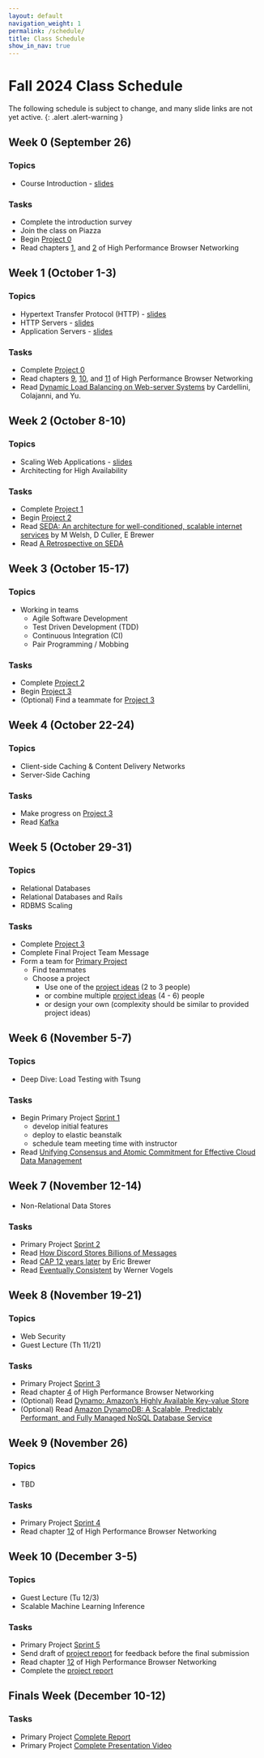 ```yaml
---
layout: default
navigation_weight: 1
permalink: /schedule/
title: Class Schedule
show_in_nav: true
---
```


# Fall 2024 Class Schedule

The following schedule is subject to change, and many slide links are not yet active.
{: .alert .alert-warning }

<div class="week">

## Week 0 (September 26)

### Topics

- Course Introduction - [slides](/slides/2024f/01_course_introduction/index.html)

### Tasks

- Complete the introduction survey
- Join the class on Piazza
- Begin [Project 0](/project0/)
- Read chapters [1](https://hpbn.co/primer-on-latency-and-bandwidth/), and
  [2](https://hpbn.co/building-blocks-of-tcp/) of High Performance Browser Networking

</div>

<div class="week">

## Week 1 (October 1-3)

### Topics

- Hypertext Transfer Protocol (HTTP) - [slides](/slides/2024f/02_http/index.html)
- HTTP Servers - [slides](/slides/2024f/03_http_servers/index.html)
- Application Servers - [slides](/slides/2024f/04_application_servers/index.html)

### Tasks

- Complete [Project 0](/project0/)
- Read chapters [9](https://hpbn.co/brief-history-of-http/),
  [10](https://hpbn.co/primer-on-web-performance/), and
  [11](https://hpbn.co/http1x/) of High Performance Browser Networking
- Read [Dynamic Load Balancing on Web-server
  Systems](http://www.ics.uci.edu/~cs230/reading/DLB.pdf) by Cardellini,
  Colajanni, and Yu.

</div>
<div class="week">

## Week 2 (October 8-10)

### Topics

- Scaling Web Applications - [slides](/slides/2024f/05_scaling_web_applications/index.html)
- Architecting for High Availability

### Tasks

- Complete [Project 1](/project1/)
- Begin [Project 2](/project2/)
- Read [SEDA: An architecture for well-conditioned, scalable internet services](http://nms.lcs.mit.edu/~kandula/projects/killbots/killbots_files/seda-sosp01.pdf) by M Welsh, D Culler, E Brewer
- Read [A Retrospective on SEDA](https://matt-welsh.blogspot.com/2010/07/retrospective-on-seda.html)

</div>
<div class="week">

## Week 3 (October 15-17)

### Topics

- Working in teams
  - Agile Software Development
  - Test Driven Development (TDD)
  - Continuous Integration (CI)
  - Pair Programming / Mobbing

### Tasks

- Complete [Project 2](/project2/)
- Begin [Project 3](/project3/)
- (Optional) Find a teammate for [Project 3](/project3/)

</div>
<div class="week">

## Week 4 (October 22-24)

### Topics

<!-- - #### Monday: Frontend React Deep Dive by David Acevedo -->
- Client-side Caching & Content Delivery Networks
- Server-Side Caching

### Tasks

- Make progress on [Project 3](/project3/)
- Read [Kafka](https://www.microsoft.com/en-us/research/wp-content/uploads/2017/09/Kafka.pdf)

</div>
<div class="week">

## Week 5 (October 29-31)

### Topics

- Relational Databases
- Relational Databases and Rails
- RDBMS Scaling

### Tasks

- Complete [Project 3](/project3/)
- Complete Final Project Team Message
- Form a team for [Primary Project](/project/)
  - Find teammates
  - Choose a project
    - Use one of the [project ideas](/project/#project-ideas) (2 to 3 people)
    - or combine multiple [project ideas](/project/#project-ideas) (4 - 6) people
    - or design your own (complexity should be similar to provided project ideas)

</div>
<div class="week">

## Week 6 (November 5-7)

### Topics

<!-- - #### Wednesday November 15: Zoom Guest Lecture -->

- Deep Dive: Load Testing with Tsung

### Tasks

- Begin Primary Project [Sprint 1](/project/#sprint-1-week-6)
  - develop initial features
  - deploy to elastic beanstalk
  - schedule team meeting time with instructor
- Read [Unifying Consensus and Atomic Commitment for Effective
  Cloud Data Management](http://www.vldb.org/pvldb/vol12/p611-maiyya.pdf)

</div>
<div class="week">

## Week 7 (November 12-14)

<!-- - #### Wednesday November 22: Zoom Guest Lecture -->

- Non-Relational Data Stores

### Tasks

- Primary Project [Sprint 2](/project/#sprint-2-week-7)
- Read [How Discord Stores Billions of Messages
  ](https://discord.com/blog/how-discord-stores-billions-of-messages)
- Read [CAP 12 years
  later](http://www.realtechsupport.org/UB/NP/Numeracy_CAP%2B12Years_2012.pdf)
  by Eric Brewer
- Read [Eventually
  Consistent](http://www.scalableinternetservices.com/slides/vogels.pdf) by
  Werner Vogels

</div>
<div class="week">

## Week 8 (November 19-21)

### Topics

<!-- - #### Wednesday November 29: Zoom Guest Lecture -->
- Web Security
- Guest Lecture (Th 11/21)

### Tasks

- Primary Project [Sprint 3](/project/#sprints-345-weeks-8910)
- Read chapter [4](https://hpbn.co/transport-layer-security-tls/) of High
  Performance Browser Networking
- (Optional) Read [Dynamo: Amazon’s Highly Available Key-value Store
  ](https://www.allthingsdistributed.com/files/amazon-dynamo-sosp2007.pdf)
- (Optional) Read [Amazon DynamoDB: A Scalable, Predictably
  Performant, and Fully Managed NoSQL
  Database Service](https://www.usenix.org/system/files/atc22-elhemali.pdf)

</div>
<div class="week">

## Week 9 (November 26)

### Topics

<!-- - #### Wednesday December 6: Zoom Guest Lecture -->
- TBD

### Tasks

- Primary Project [Sprint 4](/project/#sprints-345-weeks-8910)
- Read chapter [12](https://hpbn.co/http2/) of High Performance Browser Networking

</div>
<div class="week">

## Week 10 (December 3-5)

### Topics

- Guest Lecture (Tu 12/3)
- Scalable Machine Learning Inference

### Tasks

- Primary Project [Sprint 5](/project/#sprints-345-weeks-8910)
- Send draft of [project report](/project/#report) for feedback before the final submission
- Read chapter [12](https://hpbn.co/http2/) of High Performance Browser Networking
- Complete the [project report](/project/#report)

</div>
<div class="week">

## Finals Week (December 10-12)

### Tasks

- Primary Project [Complete Report](/project/#report)
- Primary Project [Complete Presentation Video](/project/#video)

</div>
